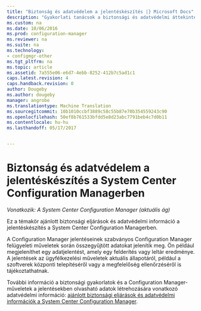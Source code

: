 ```yaml
---
title: "Biztonság és adatvédelem a jelentéskészítés |} Microsoft Docs"
description: "Gyakorlati tanácsok a biztonsági és adatvédelmi áttekinteni a jelentéskészítési funkcionalitást használ a Configuration Manager alkalmazásban."
ms.custom: na
ms.date: 10/06/2016
ms.prod: configuration-manager
ms.reviewer: na
ms.suite: na
ms.technology:
- configmgr-other
ms.tgt_pltfrm: na
ms.topic: article
ms.assetid: 7a555e06-e6d7-4ebb-8252-412b7c5ad1c1
caps.latest.revision: 4
caps.handback.revision: 0
author: Dougeby
ms.author: dougeby
manager: angrobe
ms.translationtype: Machine Translation
ms.sourcegitcommit: 10b1010ccbf3889c58c55b87e70b354559243c90
ms.openlocfilehash: 50ef8b761533bfdd5e8d23abc7791beb4c7d0b11
ms.contentlocale: hu-hu
ms.lasthandoff: 05/17/2017


---
```

# <a name="security-and-privacy-for-reporting-in-system-center-configuration-manager"></a>Biztonság és adatvédelem a jelentéskészítés a System Center Configuration Managerben

*Vonatkozik: A System Center Configuration Manager (aktuális ág)*

Ez a témakör ajánlott biztonsági eljárások és adatvédelmi információ a jelentéskészítés a System Center Configuration Managerben.  

 A Configuration Manager jelentéseinek szabványos Configuration Manager felügyeleti műveletek során összegyűjtött adatokat jelenítik meg. Ön például megjeleníthet egy adatjelentést, amely egy felderítés vagy leltár eredménye. A jelentések az ügyfélkezelési műveletek aktuális állapotáról, például a szoftverek központi telepítéséről vagy a megfelelőség ellenőrzéséről is tájékoztathatnak.  

 További információ a biztonsági gyakorlatok és a Configuration Manager-műveletek a jelentésekben olvasható adatok létrehozására vonatkozó adatvédelmi információ: [ajánlott biztonsági eljárások és adatvédelmi információk a System Center Configuration Manager](../../plan-design/security/security-best-practices-and-privacy-information.md).  

